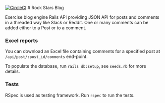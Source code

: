 [![CircleCI](https://circleci.com/gh/belgoros/rockstar-blog/tree/master.svg?style=svg)](https://circleci.com/gh/belgoros/rockstar-blog/tree/master) # Rock Stars Blog

Exercise blog engine Rails API providing JSON API for posts and comments in a threaded way like Slack or Reddit.
One or many comments can be added either to a Post or to a comment.

### Excel reports

You can download an Excel file containing comments for a specified post at `/api/post/:post_id/comments` end-point.

To populate the database, run `rails db:setup`,  see `seeds.rb` for more details.

### Tests

RSpec is used as testing framework.
Run `rspec` to run the tests.
